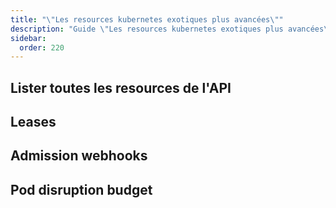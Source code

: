 ```yaml
---
title: "\"Les resources kubernetes exotiques plus avancées\""
description: "Guide \"Les resources kubernetes exotiques plus avancées\""
sidebar:
  order: 220
---
```



## Lister toutes les resources de l'API

## Leases

## Admission webhooks

## Pod disruption budget